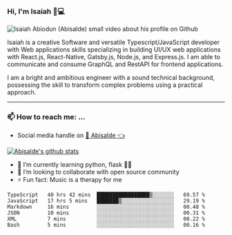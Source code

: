 ### Hi, I'm Isaiah 🌻💻

<img src="https://res.cloudinary.com/abisalde/image/upload/c_scale,h_311,w_816/v1616039512/Abisalde_github.gif" alt="Isaiah Abiodun (Abisalde) small video about his profile on Github">

Isaiah is a creative Software and versatile Typescript/JavaScript developer with Web applications skills specializing in building UI/UX web applications with React.js, React-Native, Gatsby.js, Node.js, and Express.js. I am able to communicate and consume GraphQL and RestAPI for frontend applications.

I am a bright and ambitious engineer with a sound technical background, possessing the skill to transform complex problems using a practical approach.
<hr>

### 📫 How to reach me: ...
- Social media handle on <a href="https://twitter.com/abisalde">🔔  Abisalde   👈</a>


[![Abisalde's github stats](https://github-readme-stats.vercel.app/api?username=abisalde)](https://github.com/abisalde/github-readme-stats)

- 🌱 I’m currently learning python, flask 👨‍💻️
- 👯 I’m looking to collaborate with open source community
- ⚡ Fun fact: Music is a therapy for me


<!--
**abisalde/Abisalde** is a ✨ _special_ ✨ repository because its `README.md` (this file) appears on your GitHub profile.

Here are some ideas to get you started:

- 🔭 I’m currently working on data engineering
- 🌱 I’m currently learning python
- 👯 I’m looking to collaborate with open source community
- 🤔 I’m looking for help with ...
- 💬 Ask me about ...
- 📫 How to reach me: ...
- 😄 Pronouns: ...
- ⚡ Fun fact: ...
-->

<!--START_SECTION:waka-->

```text
TypeScript   40 hrs 42 mins  █████████████████▒░░░░░░░   69.57 %
JavaScript   17 hrs 5 mins   ███████▒░░░░░░░░░░░░░░░░░   29.19 %
Markdown     16 mins         ░░░░░░░░░░░░░░░░░░░░░░░░░   00.48 %
JSON         10 mins         ░░░░░░░░░░░░░░░░░░░░░░░░░   00.31 %
XML          7 mins          ░░░░░░░░░░░░░░░░░░░░░░░░░   00.22 %
Bash         5 mins          ░░░░░░░░░░░░░░░░░░░░░░░░░   00.16 %
```

<!--END_SECTION:waka-->

